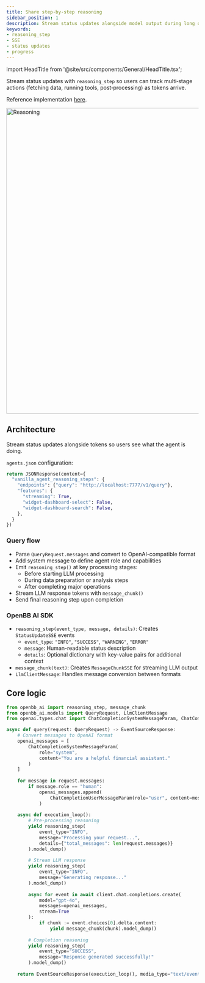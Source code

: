 ```yaml
---
title: Share step-by-step reasoning
sidebar_position: 1
description: Stream status updates alongside model output during long operations
keywords:
- reasoning_step
- SSE
- status updates
- progress
---
```


import HeadTitle from '@site/src/components/General/HeadTitle.tsx';

<HeadTitle title="AI Features — Share step-by-step reasoning | OpenBB Workspace Docs" />

Stream status updates with `reasoning_step` so users can track multi‑stage actions (fetching data, running tools, post‑processing) as tokens arrive.

Reference implementation [here](https://github.com/OpenBB-finance/agents-for-openbb/blob/feat/add-agent-dashboard-widgets-example/31-vanilla-agent-reasoning-steps/vanilla_agent_reasoning_steps/main.py).

<img className="pro-border-gradient" width="800" alt="Reasoning" src="https://openbb-cms.directus.app/assets/dc091fbb-6882-4308-b9fb-f9671be5b026.png" />

## Architecture

Stream status updates alongside tokens so users see what the agent is doing.

`agents.json` configuration:

```python
return JSONResponse(content={
  "vanilla_agent_reasoning_steps": {
    "endpoints": {"query": "http://localhost:7777/v1/query"},
    "features": {
      "streaming": True,
      "widget-dashboard-select": False,
      "widget-dashboard-search": False,
    },
  }
})
```

### Query flow
- Parse `QueryRequest.messages` and convert to OpenAI-compatible format
- Add system message to define agent role and capabilities
- Emit `reasoning_step()` at key processing stages:
  - Before starting LLM processing
  - During data preparation or analysis steps
  - After completing major operations
- Stream LLM response tokens with `message_chunk()`
- Send final reasoning step upon completion

### OpenBB AI SDK
- `reasoning_step(event_type, message, details)`: Creates `StatusUpdateSSE` events
  - `event_type`: `"INFO"`, `"SUCCESS"`, `"WARNING"`, `"ERROR"`
  - `message`: Human-readable status description
  - `details`: Optional dictionary with key-value pairs for additional context
- `message_chunk(text)`: Creates `MessageChunkSSE` for streaming LLM output
- `LlmClientMessage`: Handles message conversion between formats

## Core logic

```python
from openbb_ai import reasoning_step, message_chunk
from openbb_ai.models import QueryRequest, LlmClientMessage
from openai.types.chat import ChatCompletionSystemMessageParam, ChatCompletionUserMessageParam

async def query(request: QueryRequest) -> EventSourceResponse:
    # Convert messages to OpenAI format
    openai_messages = [
        ChatCompletionSystemMessageParam(
            role="system", 
            content="You are a helpful financial assistant."
        )
    ]
    
    for message in request.messages:
        if message.role == "human":
            openai_messages.append(
                ChatCompletionUserMessageParam(role="user", content=message.content)
            )
    
    async def execution_loop():
        # Pre-processing reasoning
        yield reasoning_step(
            event_type="INFO", 
            message="Processing your request...",
            details={"total_messages": len(request.messages)}
        ).model_dump()
        
        # Stream LLM response
        yield reasoning_step(
            event_type="INFO", 
            message="Generating response..."
        ).model_dump()
        
        async for event in await client.chat.completions.create(
            model="gpt-4o",
            messages=openai_messages,
            stream=True
        ):
            if chunk := event.choices[0].delta.content:
                yield message_chunk(chunk).model_dump()
        
        # Completion reasoning
        yield reasoning_step(
            event_type="SUCCESS", 
            message="Response generated successfully!"
        ).model_dump()
    
    return EventSourceResponse(execution_loop(), media_type="text/event-stream")
```

